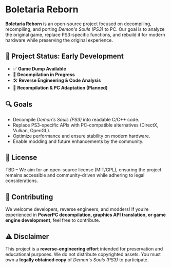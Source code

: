 # Boletaria Reborn

**Boletaria Reborn** is an open-source project focused on decompiling, recompiling, and porting *Demon's Souls (PS3)* to PC. Our goal is to analyze the original game, replace PS3-specific functions, and rebuild it for modern hardware while preserving the original experience.

## 🚧 Project Status: Early Development
- ✅ **Game Dump Available**
- 🔄 **Decompilation in Progress**
- 🛠 **Reverse Engineering & Code Analysis**
- 🚀 **Recompilation & PC Adaptation (Planned)**

## 🔍 Goals
- Decompile *Demon's Souls (PS3)* into readable C/C++ code.
- Replace PS3-specific APIs with PC-compatible alternatives (DirectX, Vulkan, OpenGL).
- Optimize performance and ensure stability on modern hardware.
- Enable modding and future enhancements by the community.

## 📜 License
TBD – We aim for an open-source license (MIT/GPL), ensuring the project remains accessible and community-driven while adhering to legal considerations.

## 🤝 Contributing
We welcome developers, reverse engineers, and modders! If you’re experienced in **PowerPC decompilation, graphics API translation, or game engine development**, feel free to contribute.

## ⚠️ Disclaimer
This project is a **reverse-engineering effort** intended for preservation and educational purposes. We do not distribute copyrighted assets. You must own a **legally obtained copy** of *Demon's Souls (PS3)* to participate.

